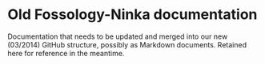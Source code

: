 Old Fossology-Ninka documentation
=================================

Documentation that needs to be updated and merged into our new (03/2014) GitHub structure, possibly as Markdown documents. Retained here for reference in the meantime.
